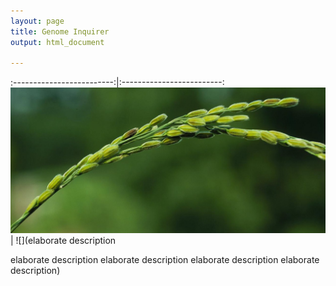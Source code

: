 ```yaml
---
layout: page
title: Genome Inquirer
output: html_document

---
```


:-------------------------:|:-------------------------:
![](../assets/climate_thumbnail.jpeg)  | ![](elaborate description


elaborate description
elaborate description
elaborate description
elaborate description)

